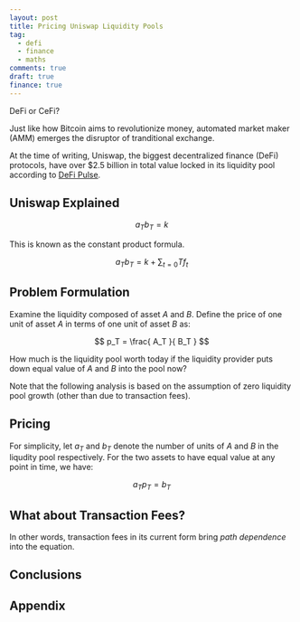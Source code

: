 ```yaml
---
layout: post
title: Pricing Uniswap Liquidity Pools
tag:
  - defi
  - finance
  - maths
comments: true
draft: true
finance: true
---
```

DeFi or CeFi?

Just like how Bitcoin aims to revolutionize money, automated market maker (AMM) emerges the disruptor of tranditional exchange. 

At the time of writing, Uniswap, the biggest decentralized finance (DeFi) protocols, have over $2.5 billion in total value locked in its liquidity pool according to [DeFi Pulse](https://defipulse.com/).

## Uniswap Explained

$$ a_T b_T = k $$

This is known as the constant product formula.

$$ a_T b_T = k + \sum_{t=0}{T} f_t $$

## Problem Formulation

Examine the liquidity composed of asset $A$ and $B$. Define the price of one unit of asset $A$ in terms of one unit of asset $B$ as:

$$ p_T = \frac{ A_T }{ B_T } $$

How much is the liquidity pool worth today if the liquidity provider puts down equal value of $A$ and $B$ into the pool now?

Note that the following analysis is based on the assumption of zero liquidity pool growth (other than due to transaction fees).

## Pricing

For simplicity, let $a_T$ and $b_T$ denote the number of units of $A$ and $B$ in the liqudity pool respectively. For the two assets to have equal value at any point in time, we have:

$$ a_T p_T = b_T $$


## What about Transaction Fees?
In other words, transaction fees in its current form bring _path dependence_ into the equation.

## Conclusions

## Appendix
